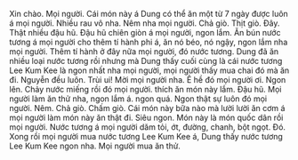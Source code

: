 Xin chào. Mọi người. Cái món này á Dung có thể ăn một từ 7 ngày được luôn á mọi người. Nhiều rau vô nha. Nêm nha mọi người. Chả giò. Thịt giò. Đây. Thật nhiều đậu hũ. Đậu hũ chiên giòn á mọi người, ngon lắm. Ăn bún nước tương á mọi người cho thêm tí hành phi á, ăn nó béo, nó ngậy, ngon lắm nha mọi người. Thêm tí hành ở đây nữa mọi người, đó nước tương. Dung đã ăn nhiều loại nước tương rồi nhưng mà Dung thấy cuối cùng là cái nước tương Lee Kum Kee là ngon nhất nha mọi người, mọi người thấy mua chai đó mà ăn đi.  Nguyễn đều luôn. Trùi ui! Mời mọi người nha. Ê hề đó mọi người ơi. Ngon lên. Chảy nước miếng rồi đó mọi người. thích ăn món này lắm. Đậu hũ. Mọi người làm ăn thử nha, ngon lắm á. ngon quá. Ngon thật sự luôn đó mọi người. Nêm. Chả giò. Chấm giò. Cái món này bữa nào mà lười lười ăn cơm á mọi người làm món này ăn thật đi. Siêu ngon. Món này là món quốc dân rồi mọi người. Nước tương á mọi người dăm tỏi, ớt, đường, chanh, bột ngọt. Đó. Xong rồi mọi người mua nước tương Lee Kum Kee á, Dung thấy nước tương Lee Kum Kee ngon nha. Mọi người mua ăn thử.